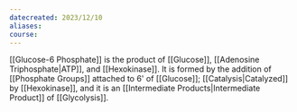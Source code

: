 ```yaml
---
datecreated: 2023/12/10
aliases: 
course:
---
```

[[Glucose-6 Phosphate]] is the product of [[Glucose]], [[Adenosine Triphosphate|ATP]], and [[Hexokinase]]. It is formed by the addition of [[Phosphate Groups]] attached to 6' of [[Glucose]]; [[Catalysis|Catalyzed]] by [[Hexokinase]], and it is an [[Intermediate Products|Intermediate Product]] of [[Glycolysis]].